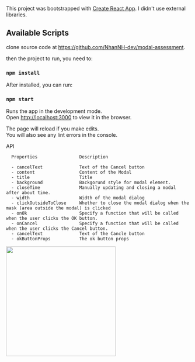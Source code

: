 This project was bootstrapped with [Create React App](https://github.com/facebook/create-react-app).
I didn't use external libraries.
## Available Scripts
clone source code at https://github.com/NhanNH-dev/modal-assessment.

then the project to run, you need to: 
### `npm install` 

After installed, you can run:

### `npm start`

Runs the app in the development mode.<br />
Open [http://localhost:3000](http://localhost:3000) to view it in the browser.

The page will reload if you make edits.<br />
You will also see any lint errors in the console.

API<br />

```
  Properties                Description

  - cancelText	            Text of the Cancel button
  - content                 Content of the Modal      
  - title                   Title
  - background              Backgorund style for modal element.
  - closeTime               Manually updating and closing a modal after about time.
  - width                   Width of the modal dialog
  - clickOutsideToClose     Whether to close the modal dialog when the mask (area outside the modal) is clicked
  - onOk                    Specify a function that will be called when the user clicks the OK button.
  - onCancel                Specify a function that will be called when the user clicks the Cancel button.
  - cancelText              Text of the Cancle button
  - okButtonProps           The ok button props
```
<img src="https://ibb.co/bvCssjB" width="300">
